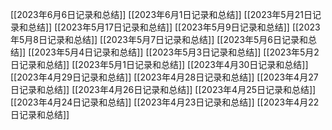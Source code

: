 [[2023年6月6日记录和总结]]
[[2023年6月1日记录和总结]]
[[2023年5月21日记录和总结]]
[[2023年5月17日记录和总结]]
[[2023年5月9日记录和总结]]
[[2023年5月8日记录和总结]]
[[2023年5月7日记录和总结]]
[[2023年5月6日记录和总结]]
[[2023年5月4日记录和总结]]
[[2023年5月3日记录和总结]]
[[2023年5月2日记录和总结]]
[[2023年5月1日记录和总结]]
[[2023年4月30日记录和总结]]
[[2023年4月29日记录和总结]]
[[2023年4月28日记录和总结]]
[[2023年4月27日记录和总结]]
[[2023年4月26日记录和总结]]
[[2023年4月25日记录和总结]]
[[2023年4月24日记录和总结]]
[[2023年4月23日记录和总结]]
[[2023年4月22日记录和总结]]